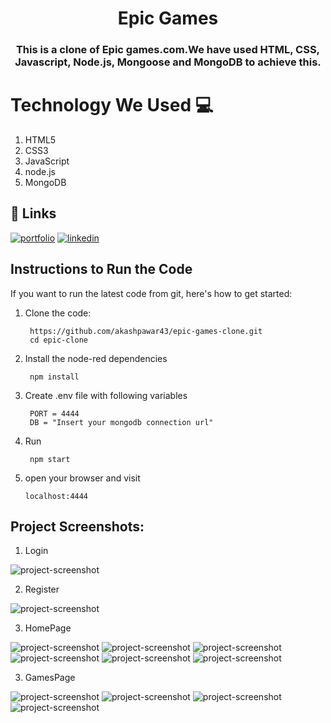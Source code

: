 
<h1 align="center" style="border-bottom: none;">Epic Games</h1>
<h3 align="center">This is a clone of Epic games.com.We have used HTML, CSS, Javascript, Node.js, Mongoose and MongoDB to achieve this.</h3>

# Technology We Used :computer: 

1. HTML5
2. CSS3
3. JavaScript
4. node.js
6. MongoDB

## 🔗 Links
[![portfolio](https://img.shields.io/badge/my_portfolio-000?style=for-the-badge&logo=ko-fi&logoColor=white)](https://akashpawardev.netlify.app/)
[![linkedin](https://img.shields.io/badge/linkedin-0A66C2?style=for-the-badge&logo=linkedin&logoColor=white)](https://www.linkedin.com/in/akashpawar23/)


## Instructions to Run the Code 

If you want to run the latest code from git, here's how to get started:

1. Clone the code:

        https://github.com/akashpawar43/epic-games-clone.git
        cd epic-clone

2. Install the node-red dependencies

        npm install

3. Create .env file with following variables

        PORT = 4444
        DB = "Insert your mongodb connection url"

4. Run

        npm start

5.  open your browser and visit

        localhost:4444



<h2>Project Screenshots:</h2>

1. Login
<img src="https://github.com/akashpawar43/epic-games-clone/blob/main/public/images/tp_img/login.png" alt="project-screenshot" >

2. Register
<img src="https://github.com/akashpawar43/epic-games-clone/blob/main/public/images/tp_img/register.png" alt="project-screenshot" >

3. HomePage
<img src="https://github.com/akashpawar43/epic-games-clone/blob/main/public/images/tp_img/website1.png" alt="project-screenshot" >

<img src="https://github.com/akashpawar43/epic-games-clone/blob/main/public/images/tp_img/website2.png" alt="project-screenshot" >

<img src="https://github.com/akashpawar43/epic-games-clone/blob/main/public/images/tp_img/website3.png" alt="project-screenshot" >

<img src="https://github.com/akashpawar43/epic-games-clone/blob/main/public/images/tp_img/website4.png" alt="project-screenshot" >

<img src="https://github.com/akashpawar43/epic-games-clone/blob/main/public/images/tp_img/website5.png" alt="project-screenshot" >

<img src="https://github.com/akashpawar43/epic-games-clone/blob/main/public/images/tp_img/website6.png" alt="project-screenshot" >

3. GamesPage
<img src="https://github.com/akashpawar43/epic-games-clone/blob/main/public/images/tp_img/games1.png" alt="project-screenshot" >

<img src="https://github.com/akashpawar43/epic-games-clone/blob/main/public/images/tp_img/games2.png" alt="project-screenshot" >

<img src="https://github.com/akashpawar43/epic-games-clone/blob/main/public/images/tp_img/games3.png" alt="project-screenshot" >

<img src="https://github.com/akashpawar43/epic-games-clone/blob/main/public/images/tp_img/games4.png" alt="project-screenshot" >